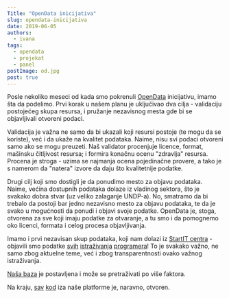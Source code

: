 ```yaml
---
Title: "OpenData inicijativa"
slug: opendata-inicijativa
date: 2019-06-05
authors:
  - ivana
tags:
  - opendata
  - projekat
  - panel
postImage: od.jpg
post: true
---
```


Posle nekoliko meseci od kada smo pokrenuli [OpenData](https://opendata.rs) inicijativu, imamo šta da podelimo. Prvi korak u našem planu je uključivao dva cilja - validaciju postojećeg skupa resursa, i pružanje nezavisnog mesta gde bi se objavljivali otvoreni podaci.

Validacija je važna ne samo da bi ukazali koji resursi postoje (te mogu da se koriste), već i da ukaže na kvalitet podataka. Naime, nisu svi podaci otvoreni samo ako se mogu preuzeti. Naš validator procenjuje licence, format, mašinsku čitljivost resursa; i formira konačnu ocenu "zdravlja" resursa. Procena je stroga - uzima se najmanja ocena pojedinačne provere, a tako je s namerom da "natera" izvore da daju što kvalitetnije podatke.

Drugi cilj koji smo dostigli je da ponudimo mesto za objavu podataka. Naime, većina dostupnih podataka dolaze iz vladinog sektora, što je svakako dobra stvar (uz veliko zalaganje UNDP-a). No, smatramo da bi trebalo da postoji bar jedno nezavisno mesto za objavu podataka, te da je svako u mogućnosti da ponudi i objavi svoje podatke. OpenData je, stoga, otvorena za sve koji imaju podatke za otvaranje, a tu smo i da pomognemo oko licenci, formata i celog procesa objavljivanja.

Imamo i prvi nezavisan skup podataka, koji nam dolazi iz [StartIT centra](https://startit.rs) - objavili smo podatke [svih](https://opendata.rs/r/startit-1/) [istraživanja](https://opendata.rs/r/startit-2/) [programera](https://opendata.rs/r/startit-3/)! To je svakako važno, ne samo zbog aktuelne teme, već i zbog transparentnosti ovako važnog istraživanja.

[Naša baza](https://opendata.rs/baza) je postavljena i može se pretraživati po više faktora.

Na kraju, [sav](https://github.com/HeapSpace/opendata-validator) [kod](https://github.com/HeapSpace/opendata-database) iza naše platforme je, naravno, otvoren.
